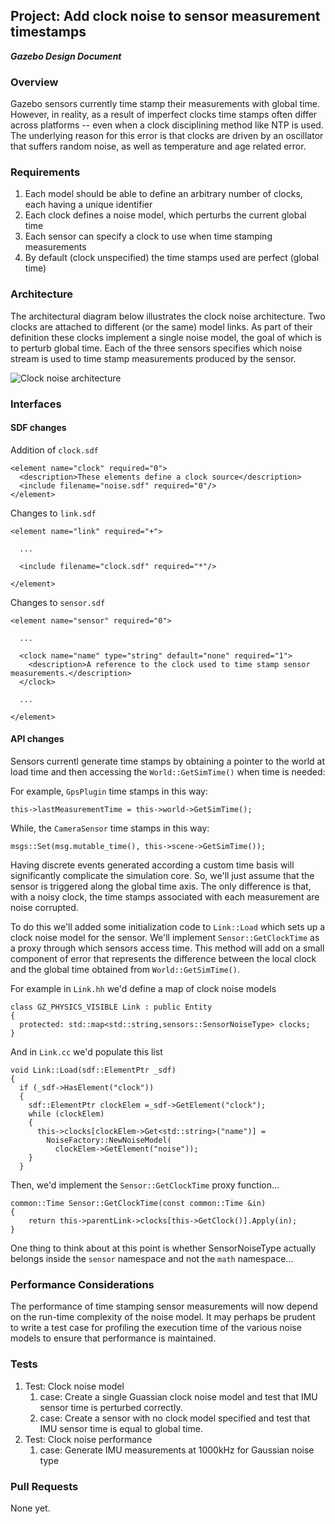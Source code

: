 ## Project: Add clock noise to sensor measurement timestamps
***Gazebo Design Document***

### Overview

Gazebo sensors currently time stamp their measurements with global time. However, in reality, as a result of imperfect clocks
time stamps often differ across platforms -- even when a clock disciplining method like NTP is used. The underlying reason for 
this error is that clocks are driven by an oscillator that suffers random noise, as well as temperature and age related error.

### Requirements

1. Each model should be able to define an arbitrary number of clocks, each having a unique identifier
2. Each clock defines a noise model, which perturbs the current global time
3. Each sensor can specify a clock to use when time stamping measurements
4. By default (clock unspecified) the time stamps used are perfect (global time)

### Architecture

The architectural diagram below illustrates the clock noise architecture. Two clocks are attached to different (or the same) model links. As part of their definition these clocks implement a single noise model, the goal of which is to perturb global time. Each of the three sensors specifies which noise stream is used to time stamp measurements produced by the sensor.

![Clock noise architecture](https://bytebucket.org/asymingt/gazebo_design/raw/64c4864a193551098cd0fb4e7ae1edc4269c7608/improve_sensors/clocknoise.png "Clock noise architecture")

### Interfaces

#### SDF changes ####

Addition of ```clock.sdf```

```
<element name="clock" required="0">
  <description>These elements define a clock source</description>
  <include filename="noise.sdf" required="0"/>
</element>
```

Changes to ```link.sdf```

```
<element name="link" required="+">

  ...

  <include filename="clock.sdf" required="*"/>

</element>

```

Changes to ```sensor.sdf```

```
<element name="sensor" required="0">

  ...

  <clock name="name" type="string" default="none" required="1">
    <description>A reference to the clock used to time stamp sensor measurements.</description>
  </clock>

  ...

</element>
```
#### API changes ####

Sensors currentl generate time stamps by obtaining a pointer to the world at load
time and then accessing the ```World::GetSimTime()``` when time is needed: 

For example, ```GpsPlugin``` time stamps in this way:

```
this->lastMeasurementTime = this->world->GetSimTime();
```

While, the ```CameraSensor``` time stamps in this way:

```
msgs::Set(msg.mutable_time(), this->scene->GetSimTime());
```

Having discrete events generated according a custom time basis will significantly 
complicate the simulation core. So, we'll just assume that the sensor is triggered
along the global time axis. The only difference is that, with a noisy clock,
the time stamps associated with each measurement are noise corrupted.

To do this we'll added some initialization code to ```Link::Load``` which sets
up a clock noise model for the sensor. We'll implement ```Sensor::GetClockTime``` 
as a proxy through which sensors access time. This method will add on a small
component of error that represents the difference between the local clock and
the global time obtained from ```World::GetSimTime()```.

For example in ```Link.hh``` we'd define a map of clock noise models

```
class GZ_PHYSICS_VISIBLE Link : public Entity
{
  protected: std::map<std::string,sensors::SensorNoiseType> clocks;
} 

```

And in ```Link.cc``` we'd populate this list

```
void Link::Load(sdf::ElementPtr _sdf)
{
  if (_sdf->HasElement("clock"))
  {
    sdf::ElementPtr clockElem =_sdf->GetElement("clock");
    while (clockElem)
    {
      this->clocks[clockElem->Get<std::string>("name")] =
        NoiseFactory::NewNoiseModel(
          clockElem->GetElement("noise"));
    }
  }

```

Then, we'd implement the ```Sensor::GetClockTime``` proxy function...

```
common::Time Sensor::GetClockTime(const common::Time &in)
{
    return this->parentLink->clocks[this->GetClock()].Apply(in);
}

```


One thing to think about at this point is whether SensorNoiseType actually belongs
inside the ```sensor``` namespace and not the ```math``` namespace...


### Performance Considerations

The performance of time stamping sensor measurements will now depend on the run-time complexity of the noise model. It may perhaps be prudent to write a test case for profiling the execution time of the various noise models to ensure that performance is maintained.

### Tests

1. Test: Clock noise model
    1. case: Create a single Guassian clock noise model and test that IMU sensor time is perturbed correctly.
    1. case: Create a sensor with no clock model specified and test that IMU sensor time is equal to global time.
1. Test: Clock noise performance
    1. case: Generate IMU measurements at 1000kHz for Gaussian noise type 

### Pull Requests

None yet.